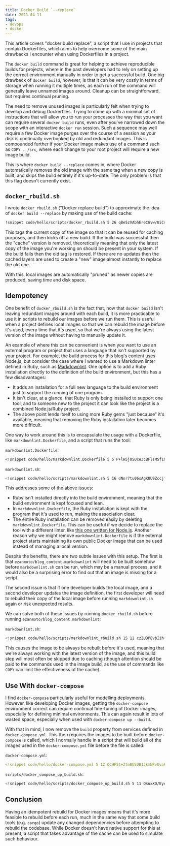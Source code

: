 ```yaml
---
title: Docker Build `--replace`
date: 2021-04-11
tags:
- devops
- docker
---
```


This article covers "docker build replace", a script that I use in projects that
contain Dockerfiles, which aims to help overcome some of the main drawbacks I
encounter when using Dockerfiles in a project.

The `docker build` command is great for helping to achieve reproducible builds
for projects, where in the past developers had to rely on setting up the correct
environment manually in order to get a successful build. One big drawback of
`docker build`, however, is that it can be very costly in terms of storage when
running it multiple times, as each run of the command will generally leave
unnamed images around. Cleanup can be straightforward, but requires continual
pruning.

The need to remove unused images is particularly felt when trying to develop and
debug Dockerfiles. Trying to come up with a minimal set of instructions that
will allow you to run your processes the way that you want can require several
`docker build` runs, even after you've narrowed down the scope with an
interactive `docker run` session. Such a sequence may well require a few Docker
image purges over the course of a session as your disk is continually overbooked
by old and redundant images. This is compounded further if your Docker image
makes use of a command such as `COPY . /src`, where each change to your root
project will require a new image build.

This is where `docker build --replace` comes in, where Docker automatically
removes the old image with the same tag when a new copy is built, and skips the
build entirely if it's up-to-date. The only problem is that this flag doesn't
currently exist.

`docker_rbuild.sh`
------------------

I wrote `docker_rbuild.sh` ("Docker replace build") to approximate the idea of
`docker build --replace` by making use of the build cache:

```bash
!snippet code/hello/scripts/docker_rbuild.sh 5 26 qBe5zVAbhEreCGvw/UiCsxrdYfM=
```

This tags the current copy of the image so that it can be reused for caching
purposes, and then kicks off a new build. If the build was successful then the
"cache" version is removed, theoretically meaning that only the latest copy of
the image you're working on should be present in your system. If the build fails
then the old tag is restored. If there are no updates then the cached layers are
used to create a "new" image almost instantly to replace the old one.

With this, local images are automatically "pruned" as newer copies are produced,
saving time and disk space.

Idempotency
-----------

One benefit of `docker_rbuild.sh` is the fact that, now that `docker build`
isn't leaving redundant images around with each build, it is more practicable to
use it in scripts to rebuild our images before we run them. This is useful when
a project defines local images so that we can rebuild the image before it's
used, every time that it's used, so that we're always using the latest version
of the image without having to manually update it.

An example of where this can be convenient is when you want to use an external
program or project that uses a language that isn't supported by your project.
For example, the build process for this blog's content uses Node.js, but
consider the case where I wanted to use a Markdown linter defined in Ruby, such
as [Markdownlint](https://github.com/markdownlint/markdownlint). One option is
to add a Ruby installation directly to the definition of the build environment,
but this has a few disadvantages:

* It adds an installation for a full new language to the build environment just
  to support the running of one program.
* It isn't clear, at a glance, that Ruby is only being installed to support one
  tool, and to someone new to the project it can look like the project is a
  combined Node.js/Ruby project.
* The above point lends itself to using more Ruby gems "just because" it's
  available, meaning that removing the Ruby installation later becomes more
  difficult.

One way to work around this is to encapsulate the usage with a Dockerfile, like
`markdownlint.Dockerfile`, and a script that runs the tool:

`markdownlint.Dockerfile`:

```dockerfile
<!snippet code/hello/markdownlint.Dockerfile 5 5 P+lH5j0SUce3cBFlsM5f1Gu1XGI=>
```

`markdownlint.sh`:

```bash
<!snippet code/hello/scripts/markdownlint.sh 5 16 dNnr7tu06sAgKUU9ZccjfJgYIv4=>
```

This addresses some of the above issues:

* Ruby isn't installed directly into the build environment, meaning that the
  build environment is kept focused and lean.
* In `markdownlint.Dockerfile`, the Ruby installation is kept with the program
  that it's used to run, making the association clear.
* The entire Ruby installation can be removed easily by deleting
  `markdownlint.Dockerfile`. This can be useful if we decide to replace the tool
  with a different linter, like [this one written for
  Node.js](https://www.npmjs.com/package/markdownlint-cli). Another reason why
  we might remove `markdownlint.Dockerfile` is if the external project starts
  maintaining its own public Docker image that can be used instead of managing a
  local version.

Despite the benefits, there are two subtle issues with this setup. The first is
that `ezanmoto/blog_content.markdownlint` will need to be built somehow before
`markdownlint.sh` can be run, which may be a manual process, and it would also
be a surprising error to find out that an image is missing for a script.

The second issue is that if one developer builds the local image, and a second
developer updates the image definition, the first developer will need to rebuild
their copy of the local image before running `markdownlint.sh` again or risk
unexpected results.

We can solve both of these issues by running `docker_rbuild.sh` before
running `ezanmoto/blog_content.markdownlint`:

`markdownlint.sh`:

<!-- markdownlint-disable line-length -->
```bash
<!snippet code/hello/scripts/markdownlint_rbuild.sh 15 12 czZUDPBvbIih+XmHhL1dPhRNrCY=>
```
<!-- markdownlint-enable -->

This causes the image to be always be rebuilt before it's used, meaning that
we're always working with the latest version of the image, and this build step
will most often be skipped due to caching (though attention should be paid to
the commands used in the image build, as the use of commands like `COPY` can
limit the effectiveness of the cache).

Use With `docker-compose`
-------------------------

I find `docker-compose` particularly useful for modelling deployments. However,
like developing Docker images, getting the `docker-compose` environment correct
can require continual fine-tuning of Docker images, especially for defining
minimal environments. This can again result in lots of wasted space, especially
when used with `docker-compose up --build`.

With that in mind, I now remove the `build` property from services defined in
`docker-compose.yml`. This then requires the images to be built before
`docker-compose` is called, which I normally handle in a script that will build
all of the images used in the `docker-compose.yml` file before the file is
called:

`docker-compose.yml`:

```yaml
<!snippet code/hello/docker-compose.yml 5 12 QCHF5t+ZtmBU5UB1JkmNPvUvaP0=>
```

`scripts/docker_compose_up_build.sh`:

<!-- markdownlint-disable line-length -->
```bash
<!snippet code/hello/scripts/docker_compose_up_build.sh 5 11 QsuxXO/EyeQHxOjpqhGpXiGRy6A=>
```
<!-- markdownlint-enable -->

Conclusion
----------

Having an idempotent rebuild for Docker images means that it's more feasible to
rebuild before each run, much in the same way that some build tools (e.g.
`cargo`) update any changed dependencies before attempting to rebuild the
codebase. While Docker doesn't have native support for this at present, a script
that takes advantage of the cache can be used to simulate such behaviour.
